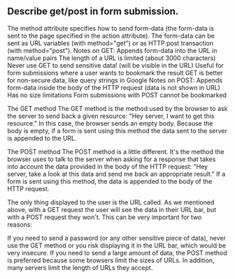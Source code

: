 ## Describe get/post in form submission.

The method attribute specifies how to send form-data (the form-data is sent to the page specified in the action attribute).
The form-data can be sent as URL variables (with method="get") or as HTTP post transaction (with method="post").
Notes on GET:
Appends form-data into the URL in name/value pairs
The length of a URL is limited (about 3000 characters)
Never use GET to send sensitive data! (will be visible in the URL)
Useful for form submissions where a user wants to bookmark the result
GET is better for non-secure data, like query strings in Google
Notes on POST:
Appends form-data inside the body of the HTTP request (data is not shown in URL)
Has no size limitations
Form submissions with POST cannot be bookmarked

The GET method
The GET method is the method used by the browser to ask the server to send back a given resource: "Hey server, I want to get this resource." In this case, the browser sends an empty body. Because the body is empty, if a form is sent using this method the data sent to the server is appended to the URL.


The POST method
The POST method is a little different. It's the method the browser uses to talk to the server when asking for a response that takes into account the data provided in the body of the HTTP request: "Hey server, take a look at this data and send me back an appropriate result." If a form is sent using this method, the data is appended to the body of the HTTP request.


The only thing displayed to the user is the URL called. As we mentioned above, with a GET request the user will see the data in their URL bar, but with a POST request they won't. This can be very important for two reasons:

If you need to send a password (or any other sensitive piece of data), never use the GET method or you risk displaying it in the URL bar, which would be very insecure.
If you need to send a large amount of data, the POST method is preferred because some browsers limit the sizes of URLs. In addition, many servers limit the length of URLs they accept.
